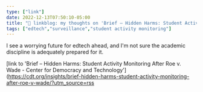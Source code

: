 ```yaml
---
type: ["link"]
date: 2022-12-13T07:50:10-05:00
title: "🔗 linkblog: my thoughts on 'Brief – Hidden Harms: Student Activity Monitoring After Roe v. Wade - Center for Democracy and Technology'"
tags: ["edtech","surveillance","student activity monitoring"]
---
```

I see a worrying future for edtech ahead, and I'm not sure the academic discipline is adequately prepared for it.  
 

[link to 'Brief – Hidden Harms: Student Activity Monitoring After Roe v. Wade - Center for Democracy and Technology'](https://cdt.org/insights/brief-hidden-harms-student-activity-monitoring-after-roe-v-wade/?utm_source=rss
